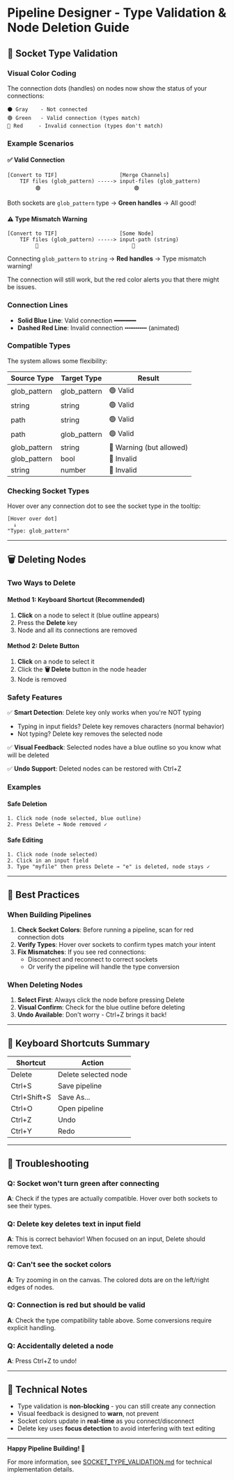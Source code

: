 # Pipeline Designer - Type Validation & Node Deletion Guide

## 🎨 Socket Type Validation

### Visual Color Coding

The connection dots (handles) on nodes now show the status of your connections:

```
⚫ Gray    - Not connected
🟢 Green   - Valid connection (types match)
🔴 Red     - Invalid connection (types don't match)
```

### Example Scenarios

#### ✅ Valid Connection
```
[Convert to TIF]                    [Merge Channels]
    TIF files (glob_pattern) -----> input-files (glob_pattern)
         🟢                              🟢
```
Both sockets are `glob_pattern` type → **Green handles** → All good!

#### ⚠️ Type Mismatch Warning  
```
[Convert to TIF]                    [Some Node]
    TIF files (glob_pattern) -----> input-path (string)
         🔴                              🔴
```
Connecting `glob_pattern` to `string` → **Red handles** → Type mismatch warning!

The connection will still work, but the red color alerts you that there might be issues.

### Connection Lines

- **Solid Blue Line**: Valid connection ━━━━━━
- **Dashed Red Line**: Invalid connection ╍╍╍╍╍╍ (animated)

### Compatible Types

The system allows some flexibility:

| Source Type    | Target Type    | Result |
|---------------|---------------|---------|
| glob_pattern  | glob_pattern  | 🟢 Valid |
| string        | string        | 🟢 Valid |
| path          | string        | 🟢 Valid |
| path          | glob_pattern  | 🟢 Valid |
| glob_pattern  | string        | 🔴 Warning (but allowed) |
| glob_pattern  | bool          | 🔴 Invalid |
| string        | number        | 🔴 Invalid |

### Checking Socket Types

Hover over any connection dot to see the socket type in the tooltip:

```
[Hover over dot]
  ↓
"Type: glob_pattern"
```

---

## 🗑️ Deleting Nodes

### Two Ways to Delete

#### Method 1: Keyboard Shortcut (Recommended)
1. **Click** on a node to select it (blue outline appears)
2. Press the **Delete** key
3. Node and all its connections are removed

#### Method 2: Delete Button
1. **Click** on a node to select it
2. Click the **🗑️ Delete** button in the node header
3. Node is removed

### Safety Features

✅ **Smart Detection**: Delete key only works when you're NOT typing
- Typing in input fields? Delete key removes characters (normal behavior)
- Not typing? Delete key removes the selected node

✅ **Visual Feedback**: Selected nodes have a blue outline so you know what will be deleted

✅ **Undo Support**: Deleted nodes can be restored with Ctrl+Z

### Examples

#### Safe Deletion
```
1. Click node (node selected, blue outline)
2. Press Delete → Node removed ✓
```

#### Safe Editing  
```
1. Click node (node selected)
2. Click in an input field
3. Type "myfile" then press Delete → "e" is deleted, node stays ✓
```

---

## 🎯 Best Practices

### When Building Pipelines

1. **Check Socket Colors**: Before running a pipeline, scan for red connection dots
2. **Verify Types**: Hover over sockets to confirm types match your intent
3. **Fix Mismatches**: If you see red connections:
   - Disconnect and reconnect to correct sockets
   - Or verify the pipeline will handle the type conversion

### When Deleting Nodes

1. **Select First**: Always click the node before pressing Delete
2. **Visual Confirm**: Check for the blue outline before deleting
3. **Undo Available**: Don't worry - Ctrl+Z brings it back!

---

## 🔧 Keyboard Shortcuts Summary

| Shortcut          | Action                    |
|-------------------|---------------------------|
| Delete            | Delete selected node      |
| Ctrl+S            | Save pipeline             |
| Ctrl+Shift+S      | Save As...               |
| Ctrl+O            | Open pipeline            |
| Ctrl+Z            | Undo                     |
| Ctrl+Y            | Redo                     |

---

## 🐛 Troubleshooting

### Q: Socket won't turn green after connecting
**A**: Check if the types are actually compatible. Hover over both sockets to see their types.

### Q: Delete key deletes text in input field
**A**: This is correct behavior! When focused on an input, Delete should remove text.

### Q: Can't see the socket colors
**A**: Try zooming in on the canvas. The colored dots are on the left/right edges of nodes.

### Q: Connection is red but should be valid
**A**: Check the type compatibility table above. Some conversions require explicit handling.

### Q: Accidentally deleted a node
**A**: Press Ctrl+Z to undo!

---

## 📝 Technical Notes

- Type validation is **non-blocking** - you can still create any connection
- Visual feedback is designed to **warn**, not prevent
- Socket colors update in **real-time** as you connect/disconnect
- Delete key uses **focus detection** to avoid interfering with text editing

---

**Happy Pipeline Building! 🚀**

For more information, see [SOCKET_TYPE_VALIDATION.md](SOCKET_TYPE_VALIDATION.md) for technical implementation details.
